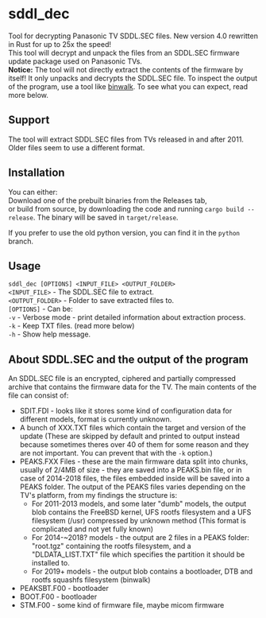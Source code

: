 # sddl_dec
Tool for decrypting Panasonic TV SDDL.SEC files. New version 4.0 rewritten in Rust for up to 25x the speed!  
This tool will decrypt and unpack the files from an SDDL.SEC firmware update package used on Panasonic TVs.  
**Notice:** The tool will not directly extract the contents of the firmware by itself! It only unpacks and decrypts the SDDL.SEC file. To inspect the output of the program, use a tool like [binwalk](github.com/ReFirmLabs/binwalk). To see what you can expect, read more below.
## Support
The tool will extract SDDL.SEC files from TVs released in and after 2011. Older files seem to use a different format.
## Installation
You can either:  
Download one of the prebuilt binaries from the Releases tab,  
or build from source, by downloading the code and running `cargo build --release`. The binary will be saved in `target/release`.  
  
If you prefer to use the old python version, you can find it in the `python` branch.
## Usage
`sddl_dec [OPTIONS] <INPUT_FILE> <OUTPUT_FOLDER>`  
`<INPUT_FILE>` - The SDDL.SEC file to extract.  
`<OUTPUT_FOLDER>` - Folder to save extracted files to.  
`[OPTIONS]` - Can be:  
`-v` - Verbose mode - print detailed information about extraction process.  
`-k` - Keep TXT files. (read more below)  
`-h` - Show help message.  
## About SDDL.SEC and the output of the program
An SDDL.SEC file is an encrypted, ciphered and partially compressed archive that contains the firmware data for the TV.
The main contents of the file can consist of:
- SDIT.FDI - looks like it stores some kind of configuration data for different models, format is currently unknown.
- A bunch of XXX.TXT files which contain the target and version of the update (These are skipped by default and printed to output instead because sometimes theres over 40 of them for some reason and they are not important. You can prevent that with the `-k` option.)
- PEAKS.FXX Files - these are the main firmware data split into chunks, usually of 2/4MB of size - they are saved into a PEAKS.bin file, or in case of 2014-2018 files, the files embedded inside will be saved into a PEAKS folder.
The output of the PEAKS files varies depending on the TV's platform, from my findings the structure is:
    - For 2011-2013 models, and some later "dumb" models, the output blob contains the FreeBSD kernel, UFS rootfs filesystem and a UFS filesystem (/usr) compressed by unknown method (This format is complicated and not yet fully known)
    - For 2014-~2018? models - the output are 2 files in a PEAKS folder: "root.tgz" containing the rootfs filesystem, and a "DLDATA_LIST.TXT" file which specifies the partition it should be installed to.
    - For 2019+ models - the output blob contains a bootloader, DTB and rootfs squashfs filesystem (binwalk)
- PEAKSBT.F00 - bootloader
- BOOT.F00 - bootloader
- STM.F00 - some kind of firmware file, maybe micom firmware
